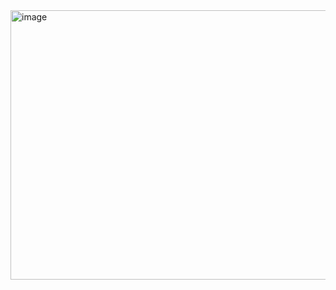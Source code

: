 
<img width="1019" height="431" alt="image" src="https://github.com/user-attachments/assets/7e6efb37-2602-4a89-afe4-8895b70c6d2e" />
